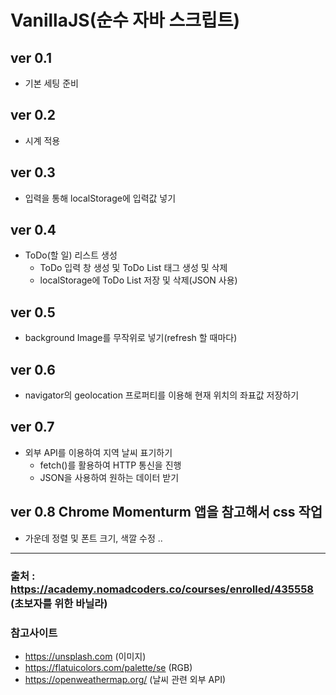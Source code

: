 # VanillaJS(순수 자바 스크립트)

## ver 0.1 
 - 기본 세팅 준비

## ver 0.2
 - 시계 적용

## ver 0.3
 - 입력을 통해 localStorage에 입력값 넣기
 
## ver 0.4
 - ToDo(할 일) 리스트 생성
    - ToDo 입력 창 생성 및 ToDo List 태그 생성 및 삭제
    - localStorage에 ToDo List 저장 및 삭제(JSON 사용)

## ver 0.5
 - background Image를 무작위로 넣기(refresh 할 때마다)

## ver 0.6
 - navigator의 geolocation 프로퍼티를 이용해 현재 위치의 좌표값 저장하기

## ver 0.7
 - 외부 API를 이용하여 지역 날씨 표기하기
    - fetch()를 활용하여 HTTP 통신을 진행
    - JSON을 사용하여 원하는 데이터 받기

## ver 0.8 Chrome Momenturm 앱을 참고해서 css 작업
 - 가운데 정렬 및 폰트 크기, 색깔 수정 ..

* * *

 ### 출처 : https://academy.nomadcoders.co/courses/enrolled/435558 (초보자를 위한 바닐라)

 ### 참고사이트 
 - https://unsplash.com (이미지)
 - https://flatuicolors.com/palette/se (RGB)
 - https://openweathermap.org/ (날씨 관련 외부 API)